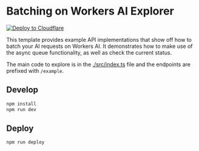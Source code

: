 # Batching on Workers AI Explorer

[![Deploy to Cloudflare](https://deploy.workers.cloudflare.com/button)](https://deploy.workers.cloudflare.com/?url=https://github.com/craigsdennis/batch-please-workers-ai)

<!-- dash-content-start -->
This template provides example API implementations that show off how to batch your AI requests on Workers AI. It demonstrates how to make use of the async queue functionality, as well as check the current status.

The main code to explore is in the [./src/index.ts](./src/index.ts) file and the endpoints are prefixed with `/example`.

<!-- dash-content-end -->


## Develop

```bash
npm install
npm run dev
```

## Deploy

```bash
npm run deploy
```
